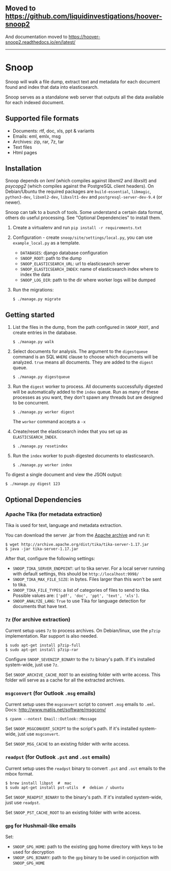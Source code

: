 ## Moved to https://github.com/liquidinvestigations/hoover-snoop2

And documentation moved to https://hoover-snoop2.readthedocs.io/en/latest/


-----------

# Snoop

Snoop will walk a file dump, extract text and metadata for each
document found and index that data into elasticsearch.

Snoop serves as a standalone web server that outputs all the data
available for each indexed document.


## Supported file formats

   * Documents: rtf, doc, xls, ppt & variants
   * Emails: eml, emlx, msg
   * Archives: zip, rar, 7z, tar
   * Text files
   * Html pages

## Installation
Snoop depends on _lxml_ (which compiles against _libxml2_ and _libxslt_) and
_psycopg2_ (which compiles against the PostgreSQL client headers). On
Debian/Ubuntu the required packages are `build-essential`, `libmagic`, `python3-dev`,
`libxml2-dev`, `libxslt1-dev` and `postgresql-server-dev-9.4` (or newer).

Snoop can talk to a bunch of tools. Some understand a certain data format,
others do useful processing. See "Optional Dependencies" to install them.

1. Create a virtualenv and run `pip install -r requirements.txt`

2. Configuration - create `snoop/site/settings/local.py`, you can use
   `example_local.py` as a template.

   * `DATABASES`: django database configuration
   * `SNOOP_ROOT`: path to the dump
   * `SNOOP_ELASTICSEARCH_URL`: url to elasticsearch server
   * `SNOOP_ELASTICSEARCH_INDEX`: name of elasticsearch index where to index
     the data
   * `SNOOP_LOG_DIR`: path to the dir where worker logs will be dumped

3. Run the migrations:

   ```shell
   $ ./manage.py migrate
   ```

## Getting started

1. List the files in the dump, from the path configured in `SNOOP_ROOT`, and
   create entries in the database.

   ```shell
   $ ./manage.py walk
   ```

2. Select documents for analysis. The argument to the `digestqueue` command is
   an SQL `WHERE` clause to choose which documents will be analyzed. `true`
   means all documents. They are added to the `digest` queue.

   ```shell
   $ ./manage.py digestqueue
   ```

3. Run the `digest` worker to process. All documents successfully digested will
   be automatically added to the `index` queue. Run as many of these processes
   as you want, they don't spawn any threads but are designed to be concurrent.

   ```shell
   $ ./manage.py worker digest
   ```

   The `worker` command accepts a `-x`

4. Create/reset the elasticsearch index that you set up as `ELASTICSEARCH_INDEX`.

   ```shell
   $ ./manage.py resetindex
   ```

5. Run the `index` worker to push digested documents to elasticsearch.

   ```shell
   $ ./manage.py worker index
   ```

To digest a single document and view the JSON output:

```shell
$ ./manage.py digest 123
```

## Optional Dependencies


### Apache Tika (for metadata extraction)

Tika is used for text, language and metadata extraction.

You can download the server .jar from the [Apache archive](http://archive.apache.org/dist/tika/) and run it:

```shell
$ wget http://archive.apache.org/dist/tika/tika-server-1.17.jar
$ java -jar tika-server-1.17.jar
```

After that, configure the following settings:
   * `SNOOP_TIKA_SERVER_ENDPOINT`: url to tika server.
      For a local server running with default settings,
      this should be `http://localhost:9998/`
   * `SNOOP_TIKA_MAX_FILE_SIZE`: in bytes. Files larger than this won't be sent to tika.
   * `SNOOP_TIKA_FILE_TYPES`: a list of categories of files to send to tika.
      Possible values are: `['pdf', 'doc', 'ppt', 'text', 'xls']`.
   * `SNOOP_ANALYZE_LANG`: `True` to use Tika for language detection for
      documents that have text.

### `7z` (for archive extraction)

Current setup uses `7z` to process archives.
On Debian/linux, use the `p7zip` implementation.
Rar support is also needed.

```shell
$ sudo apt-get install p7zip-full
$ sudo apt-get install p7zip-rar
```

Configure `SNOOP_SEVENZIP_BINARY` to the `7z` binary's path.
If it's installed system-wide, just use `7z`.

Set `SNOOP_ARCHIVE_CACHE_ROOT` to an existing folder with write access.
This folder will serve as a cache for all the extracted archives.

### `msgconvert` (for Outlook `.msg` emails)

Current setup uses the `msgconvert` script to convert `.msg` emails to `.eml`.
Docs: http://www.matijs.net/software/msgconv/

```shell
$ cpanm --notest Email::Outlook::Message
```

Set `SNOOP_MSGCONVERT_SCRIPT` to the script's path.
If it's installed system-wide, just use `msgconvert`.

Set `SNOOP_MSG_CACHE` to an existing folder with write access.


### `readpst` (for Outlook `.pst` and `.ost` emails)

Current setup uses the `readpst` binary to convert `.pst` and `.ost` emails to
the mbox format.

```shell
$ brew install libpst  #  mac
$ sudo apt-get install pst-utils  #  debian / ubuntu
```

Set `SNOOP_READPST_BINARY` to the binary's path.
If it's installed system-wide, just use `readpst`.

Set `SNOOP_PST_CACHE_ROOT` to an existing folder with write access.


### `gpg` for Hushmail-like emails

Set:
   * `SNOOP_GPG_HOME`: path to the existing gpg home directory with keys to be used for decryption
   * `SNOOP_GPG_BINARY`: path to the `gpg` binary to be used in conjuction with `SNOOP_GPG_HOME`
